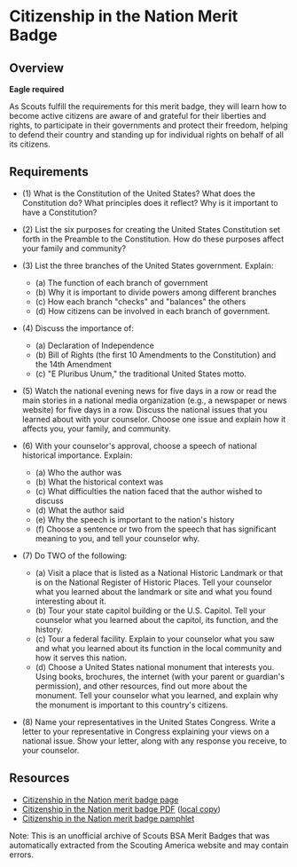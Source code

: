 

# Citizenship in the Nation Merit Badge


## Overview

**Eagle required**

As Scouts fulfill the requirements for this merit badge, they will learn how to become active citizens are aware of and grateful for their liberties and rights, to participate in their governments and protect their freedom, helping to defend their country and standing up for individual rights on behalf of all its citizens.

## Requirements

* (1) What is the Constitution of the United States? What does the Constitution do? What principles does it reflect? Why is it important to have a Constitution?
* (2) List the six purposes for creating the United States Constitution set forth in the Preamble to the Constitution. How do these purposes affect your family and community?
* (3) List the three branches of the United States government. Explain:
    * (a) The function of each branch of government
    * (b) Why it is important to divide powers among different branches
    * (c) How each branch "checks" and "balances" the others
    * (d) How citizens can be involved in each branch of government.


* (4) Discuss the importance of:
    * (a) Declaration of Independence
    * (b) Bill of Rights (the first 10 Amendments to the Constitution) and the 14th Amendment
    * (c) "E Pluribus Unum," the traditional United States motto.


* (5) Watch the national evening news for five days in a row or read the main stories in a national media organization (e.g., a newspaper or news website)  for five days in a row. Discuss the national issues that you learned about with your counselor. Choose one issue and explain how it affects you, your family, and community.
* (6) With your counselor's approval, choose a speech of national historical importance. Explain:
    * (a) Who the author was
    * (b) What the historical context was
    * (c) What difficulties the nation faced that the author wished to discuss
    * (d) What the author said
    * (e) Why the speech is important to the nation's history
    * (f) Choose a sentence or two from the speech that has significant meaning to you, and tell your counselor why.


* (7) Do TWO of the following:
    * (a) Visit a place that is listed as a National Historic Landmark or that is on the National Register of Historic Places. Tell your counselor what you learned about the landmark or site and what you found interesting about it.
    * (b) Tour your state capitol building or the U.S. Capitol. Tell your counselor what you learned about the capitol, its function, and the history.
    * (c) Tour a federal facility. Explain to your counselor what you saw and what you learned about its function in the local community and how it serves this nation.
    * (d) Choose a United States national monument that interests you. Using books, brochures, the internet (with your parent or guardian's permission), and other resources, find out more about the monument. Tell your counselor what you learned, and explain why the monument is important to this country's citizens.


* (8) Name your representatives in the United States Congress. Write a letter to your representative in Congress explaining your views on a national issue.  Show your letter, along with any response you receive, to your counselor.


## Resources

- [Citizenship in the Nation merit badge page](https://www.scouting.org/merit-badges/citizenship-in-the-nation/)
- [Citizenship in the Nation merit badge PDF](https://filestore.scouting.org/filestore/Merit_Badge_ReqandRes/Pamphlets/Citizenship%20in%20the%20Nation_2025.pdf) ([local copy](files/citizenship-in-the-nation-merit-badge.pdf))
- [Citizenship in the Nation merit badge pamphlet](https://www.scoutshop.org/citizenship-in-the-nation-merit-badge-pamphlet-655629.html)

Note: This is an unofficial archive of Scouts BSA Merit Badges that was automatically extracted from the Scouting America website and may contain errors.